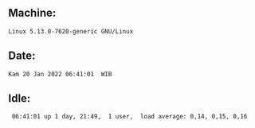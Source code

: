 ## Machine:
```
Linux 5.13.0-7620-generic GNU/Linux
```
## Date:
```
Kam 20 Jan 2022 06:41:01  WIB
```
## Idle:
```
 06:41:01 up 1 day, 21:49,  1 user,  load average: 0,14, 0,15, 0,16
```
